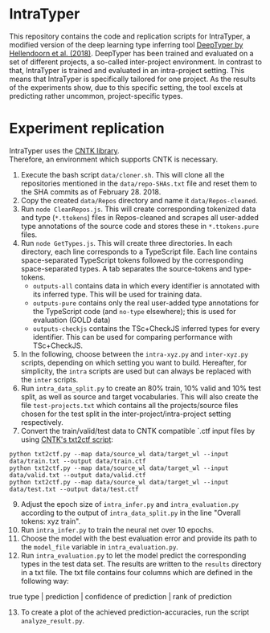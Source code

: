 # IntraTyper

This repository contains the code and replication scripts for IntraTyper, a modified version of the deep learning type inferring tool [DeepTyper by Hellendoorn et al. (2018)](https://github.com/DeepTyper/DeepTyper).
DeepTyper has been trained and evaluated on a set of different projects, a so-called inter-project environment.
In contrast to that, IntraTyper is trained and evaluated in an intra-project setting.
This means that IntraTyper is specifically tailored for one project.
As the results of the experiments show, due to this specific setting, the tool excels at predicting rather uncommon, project-specific types. 

# Experiment replication

IntraTyper uses the [CNTK library](https://docs.microsoft.com/en-us/cognitive-toolkit/). \
Therefore, an environment which supports CNTK is necessary.

1. Execute the bash script `data/cloner.sh`. This will clone all the repositories mentioned in the `data/repo-SHAs.txt` file and reset them to the SHA commits as of February 28. 2018.
2. Copy the created `data/Repos` directory and name it `data/Repos-cleaned`.
3. Run `node CleanRepos.js`. This will create corresponding tokenized data and type (`*.ttokens`) files in Repos-cleaned and scrapes all user-added type annotations of the source code and stores these in `*.ttokens.pure` files.
4. Run `node GetTypes.js`. This will create three directories. In each directory, each line corresponds to a TypeScript file. Each line contains space-separated TypeScript tokens followed by the corresponding space-separated types. A tab separates the source-tokens and type-tokens.
   - `outputs-all` contains data in which every identifier is annotated with its inferred type. This will be used for training data.
   - `outputs-pure` contains only the real user-added type annotations for the TypeScript code (and `no-type` elsewhere); this is used for evaluation (GOLD data)
   - `outputs-checkjs` contains the TSc+CheckJS inferred types for every identifier. This can be used for comparing performance with TSc+CheckJS.
5. In the following, choose between the `intra-xyz.py` and `inter-xyz.py` scripts, depending on which setting you want to build. Hereafter, for simplicity, the `intra` scripts are used but can always be replaced with the `inter` scripts.
6. Run `intra_data_split.py` to create an 80% train, 10% valid and 10% test split, as well as source and target vocabularies. This will also create the file `test-projects.txt` which contains all the projects/source files chosen for the test split in the inter-project/intra-project setting respectively.
7. Convert the train/valid/test data to CNTK compatible `.ctf input files by using [CNTK's txt2ctf script](https://github.com/microsoft/CNTK/blob/master/Scripts/txt2ctf.py):
```
python txt2ctf.py --map data/source_wl data/target_wl --input data/train.txt --output data/train.ctf
python txt2ctf.py --map data/source_wl data/target_wl --input data/valid.txt --output data/valid.ctf
python txt2ctf.py --map data/source_wl data/target_wl --input data/test.txt --output data/test.ctf
```
9. Adjust the epoch size of `intra_infer.py` and `intra_evaluation.py` according to the output of `intra_data_split.py` in the line "Overall tokens: xyz train".
10. Run `intra_infer.py` to train the neural net over 10 epochs.
11. Choose the model with the best evaluation error and provide its path to the `model_file` variable in `intra_evaluation.py`.
12. Run `intra_evaluation.py` to let the model predict the corresponding types in the test data set. The results are written to the `results` directory in a txt file. The txt file contains four columns which are defined in the following way:

   true type | prediction | confidence of prediction | rank of prediction

13. To create a plot of the achieved prediction-accuracies, run the script `analyze_result.py`.
